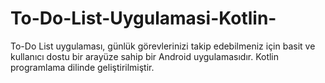 # To-Do-List-Uygulamasi-Kotlin-

To-Do List uygulaması, günlük görevlerinizi takip edebilmeniz için basit ve kullanıcı dostu bir arayüze sahip bir Android uygulamasıdır. Kotlin programlama dilinde geliştirilmiştir.

